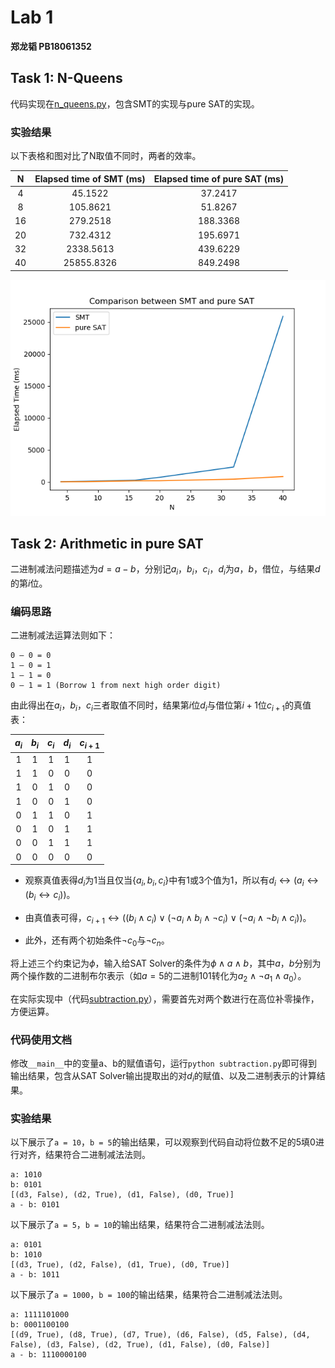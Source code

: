 # Lab 1

**郑龙韬 PB18061352**

## Task 1: N-Queens

代码实现在[n_queens.py](./n_queens.py)，包含SMT的实现与pure SAT的实现。

### 实验结果

以下表格和图对比了N取值不同时，两者的效率。

|N|Elapsed time of SMT (ms)|Elapsed time of pure SAT (ms)|
|:--:|:--:|:--:|
|4|45.1522|37.2417|
|8|105.8621|51.8267|
|16|279.2518|188.3368|
|20|732.4312|195.6971|
|32|2338.5613|439.6229|
|40|25855.8326|849.2498|

![](./n_queens.png)

## Task 2: Arithmetic in pure SAT

二进制减法问题描述为$d=a-b$，分别记$a_i$，$b_i$，$c_i$，$d_i$为$a$，$b$，借位，与结果$d$的第$i$位。

### 编码思路

二进制减法运算法则如下：

```
0 – 0 = 0
1 – 0 = 1
1 – 1 = 0
0 – 1 = 1 (Borrow 1 from next high order digit)
```

由此得出在$a_i$，$b_i$，$c_i$三者取值不同时，结果第$i$位$d_i$与借位第$i+1$位$c_{i+1}$的真值表：

|$a_i$|$b_i$|$c_i$|$d_i$|$c_{i+1}$|
|:--:|:--:|:--:|:--:|:--:|
|1|1|1|1|1|
|1|1|0|0|0|
|1|0|1|0|0|
|1|0|0|1|0|
|0|1|1|0|1|
|0|1|0|1|1|
|0|0|1|1|1|
|0|0|0|0|0|

- 观察真值表得$d_i$为$1$当且仅当$\{a_i, b_i, c_i\}$中有1或3个值为$1$，所以有$d_i\leftrightarrow(a_i\leftrightarrow(b_i\leftrightarrow c_i))$。

- 由真值表可得，$c_{i+1}\leftrightarrow ((b_i\wedge c_i) \vee (\neg a_i\wedge b_i\wedge \neg c_i) \vee (\neg a_i\wedge \neg b_i\wedge c_i))$。

- 此外，还有两个初始条件$\neg c_0$与$\neg c_n$。

将上述三个约束记为$\phi$，输入给SAT Solver的条件为$\phi\wedge a \wedge b$，其中$a$，$b$分别为两个操作数的二进制布尔表示（如$a=5$的二进制$101$转化为$a_2 \wedge \neg a_1 \wedge a_0$）。

在实际实现中（代码[subtraction.py](./subtraction.py)），需要首先对两个数进行在高位补零操作，方便运算。

### 代码使用文档

修改`__main__`中的变量a、b的赋值语句，运行`python subtraction.py`即可得到输出结果，包含从SAT Solver输出提取出的对$d_i$的赋值、以及二进制表示的计算结果。

### 实验结果

以下展示了`a = 10`，`b = 5`的输出结果，可以观察到代码自动将位数不足的5填0进行对齐，结果符合二进制减法法则。

```
a: 1010
b: 0101
[(d3, False), (d2, True), (d1, False), (d0, True)]
a - b: 0101
```

以下展示了`a = 5`，`b = 10`的输出结果，结果符合二进制减法法则。

```
a: 0101
b: 1010
[(d3, True), (d2, False), (d1, True), (d0, True)]
a - b: 1011
```

以下展示了`a = 1000`，`b = 100`的输出结果，结果符合二进制减法法则。

```
a: 1111101000
b: 0001100100
[(d9, True), (d8, True), (d7, True), (d6, False), (d5, False), (d4, False), (d3, False), (d2, True), (d1, False), (d0, False)]
a - b: 1110000100
```